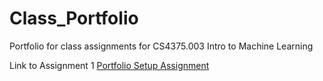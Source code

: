 # Class_Portfolio
Portfolio for class assignments for CS4375.003 Intro to Machine Learning


Link to Assignment 1 [Portfolio Setup Assignment](https://github.com/ftrejo2013/Class_Portfolio/blob/4c7672545129121857ca44378f02fd7d581f305a/ftrejo_CS4375.004_portfolioassignment.pdf)
